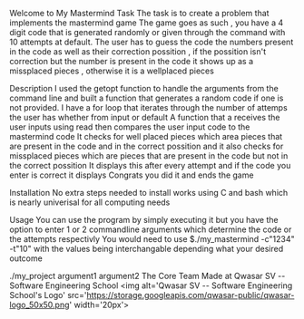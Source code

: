Welcome to My Mastermind
Task
The task is to create a problem that implements the mastermind game The game goes as such , you have a 4 digit code that is generated randomly or given through the command with 10 attempts at default. The user has to guess the code the numbers present in the code as well as their correction possition , if the possition isn't correction but the number is present in the code it shows up as a missplaced pieces , otherwise it is a wellplaced pieces

Description
I used the getopt function to handle the arguments from the command line and built a function that generates a random code if one is not provided. I have a for loop that iterates through the number of attemps the user has whether from input or default A function that a receives the user inputs using read then compares the user input code to the mastermind code It checks for well placed pieces which area pieces that are present in the code and in the correct possition and it also checks for missplaced pieces which are pieces that are present in the code but not in the correct possition It displays this after every attempt and if the code you enter is correct it displays Congrats you did it and ends the game

Installation
No extra steps needed to install works using C and bash which is nearly univerisal for all computing needs

Usage
You can use the program by simply executing it but you have the option to enter 1 or 2 commandline arguments which determine the code or the attempts respectivly You would need to use $./my_mastermind -c"1234" -t"10" with the values being interchangable depending what your desired outcome

./my_project argument1 argument2
The Core Team
Made at Qwasar SV -- Software Engineering School <img alt='Qwasar SV -- Software Engineering School's Logo' src='https://storage.googleapis.com/qwasar-public/qwasar-logo_50x50.png' width='20px'>
